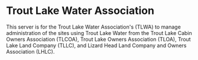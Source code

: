 # Trout Lake Water Association 
This server is for the Trout Lake Water Association's (TLWA) to manage administration of the sites using Trout Lake Water from the Trout Lake Cabin Owners Association (TLCOA), Trout Lake Owners Association (TLOA), Trout Lake Land Company (TLLC), and Lizard Head Land Company and Owners Association (LHLC).